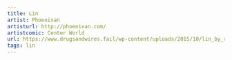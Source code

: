 ```yaml
---
title: Lin
artist: Phoenixan
artisturl: http://phoenixan.com/
artistcomic: Center World
url: https://www.drugsandwires.fail/wp-content/uploads/2015/10/lin_by_recycledoj.jpg
tags: lin
---
```

